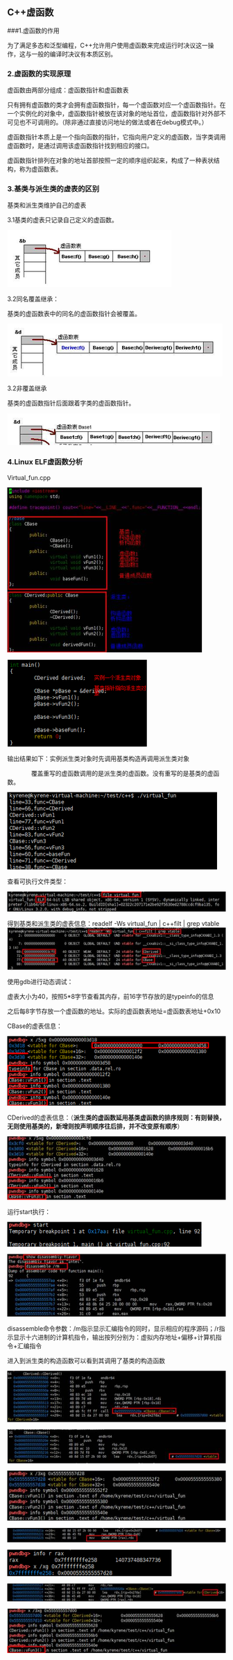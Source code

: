 
## C++虚函数

###1.虚函数的作用

为了满足多态和泛型编程，C++允许用户使用虚函数来完成运行时决议这一操作，这与一般的编译时决议有本质区别。

### 2.虚函数的实现原理

虚函数由两部分组成：虚函数指针和虚函数表

只有拥有虚函数的类才会拥有虚函数指针，每一个虚函数对应一个虚函数指针。在一个实例化的对象中，虚函数指针被放在该对象的地址首位，虚函数指针对外部不可见也不可调用的。（除非通过直接访问地址的做法或者在debug模式中。）

虚函数指针本质上是一个指向函数的指针，它指向用户定义的虚函数，当字类调用虚函数时，是通过调用该虚函数指针找到相应的接口。

虚函数指针排列在对象的地址首部按照一定的顺序组织起来，构成了一种表状结构，称为虚函数表。

### 3.基类与派生类的虚表的区别

基类和派生类维护自己的虚表

3.1基类的虚表只记录自己定义的虚函数。

![](../assets/image247.png)

3.2同名覆盖继承：

基类的虚函数表中的同名的虚函数指针会被覆盖。

![](../assets/image248.png)

3.2非覆盖继承

基类的虚函数指针后面跟着字类的虚函数指针。

![](../assets/image249.png)

### 4.Linux ELF虚函数分析

Virtual\_fun.cpp

![](../assets/image251.jpg)

![](../assets/image252.png)

输出结果如下：实例派生类对象时先调用基类构造再调用派生类对象

              覆盖重写的虚函数调用的是派生类的虚函数。没有重写的是基类的虚函数。

![](../assets/image253.png)

查看可执行文件类型：

![](../assets/image255.jpg)

得到基类和派生类的虚表信息：readelf -Ws virtual\_fun | c++filt | grep vtable![](../assets/image257.jpg)

使用gdb进行动态调试：

虚表大小为40，按照5\*8字节查看其内存，前16字节存放的是typeinfo的信息

之后每8字节存放一个虚函数的地址。实际的虚函数表地址\=虚函数表地址+0x10

CBase的虚表信息：

![](../assets/image258.png)

CDerived的虚表信息：（**派生类的虚函数延用基类虚函数的排序规则：有则替换，无则使用基类的，新增则按声明顺序往后排，并不改变原有顺序**）

![](../assets/image260.jpg)

运行start执行：

![](../assets/image261.png)

![](../assets/image263.jpg)

disassemble命令参数：/m指示显示汇编指令的同时，显示相应的程序源码；/r指示显示十六进制的计算机指令，输出按列分别为：虚拟内存地址+偏移+计算机指令+汇编指令

进入到派生类的构造函数可以看到其调用了基类的构造函数

![](../assets/image265.jpg)

![](../assets/image267.jpg)

![](../assets/image269.jpg)

![](../assets/image271.jpg)

![](../assets/image272.png)

![](../assets/image274.jpg)

![](../assets/image276.jpg)
